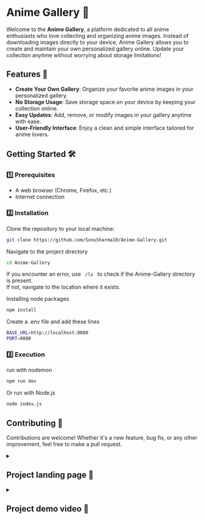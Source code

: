 # Anime Gallery 🎨 

Welcome to the **Anime Gallery**, a platform dedicated to all anime enthusiasts who love collecting and organizing anime images. Instead of downloading images directly to your device, Anime Gallery allows you to create and maintain your own personalized gallery online. Update your collection anytime without worrying about storage limitations!

## Features 🚀
- **Create Your Own Gallery**: Organize your favorite anime images in your personalized gallery.
- **No Storage Usage**: Save storage space on your device by keeping your collection online.
- **Easy Updates**: Add, remove, or modify images in your gallery anytime with ease.
- **User-Friendly Interface**: Enjoy a clean and simple interface tailored for anime lovers.

## Getting Started 🛠️

### 1️⃣ Prerequisites
- A web browser (Chrome, Firefox, etc.)
- Internet connection

### 2️⃣ Installation
Clone the repository to your local machine:

```bash
git clone https://github.com/SonuSharma10/Anime-Gallery.git
```
Navigate to the project directory
```bash
cd Anime-Gallery
```
If you encounter an error, use <code> /ls </code> to check if the Anime-Gallery directory is present. <br>
If not, navigate to the location where it exists.

Installing node packages
```bash 
npm install
```
Create a .env file and add these lines
```bash 
BASE_URL=http://localhost:8080
PORT=8080
```

### 3️⃣ Execution
run with nodemon
```bash
npm run dev
```
Or run with Node.js
```bash
node index.js
```

## Contributing 🤝
Contributions are welcome! Whether it's a new feature, bug fix, or any other improvement, feel free to make a pull request.

<details>
<summary> <h2> Project landing page 📸 </h2> </summary>
  
![the project landing page](https://github.com/user-attachments/assets/9d92eb78-5b1a-4b6f-83cf-61ac76114a0e)

</details>


<details>
<summary> <h2> Project demo video 🎥 </h2> </summary>

  https://github.com/user-attachments/assets/99847809-088a-4d77-945e-75693a23412c

</details>


